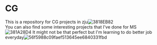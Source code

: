 # CG
This is a repository for CG projects in zju![3818EB82](https://github.com/user-attachments/assets/495a3dba-d417-4a42-b124-18cb7894c615)  
You can also find some interesting projects that I've done for MS![381A28D4](https://github.com/user-attachments/assets/5ccf46cf-91e1-42dd-9115-cc8457b3e5fb)
It might not be that perfect but I'm learning to do better job everyday![56f5988c09faef513645ee6840331fbd](https://github.com/user-attachments/assets/c18b5f2a-fb46-47f6-9f16-3fc2cba7a877)

